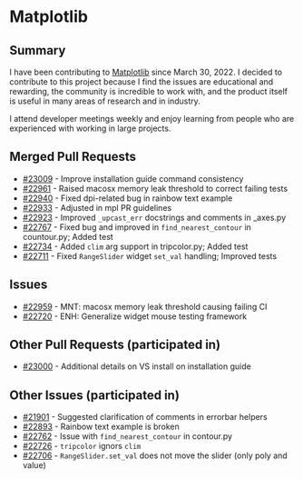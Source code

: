 # Matplotlib

## Summary
I have been contributing to [Matplotlib](https://github.com/matplotlib/matplotlib) since March 30, 2022. I decided to contribute to this project because I find the issues are educational and rewarding, the community is incredible to work with, and the product itself is useful in many areas of research and in industry.

I attend developer meetings weekly and enjoy learning from people who are experienced with working in large projects.

## Merged Pull Requests
- [#23009](https://github.com/matplotlib/matplotlib/pull/23009) - Improve installation guide command consistency
- [#22961](https://github.com/matplotlib/matplotlib/pull/22961) - Raised macosx memory leak threshold to correct failing tests
- [#22940](https://github.com/matplotlib/matplotlib/pull/22940) - Fixed dpi-related bug in rainbow text example
- [#22933](https://github.com/matplotlib/matplotlib/pull/22933) - Adjusted in mpl PR guidelines
- [#22923](https://github.com/matplotlib/matplotlib/pull/22923) - Improved `_upcast_err` docstrings and comments in _axes.py
- [#22767](https://github.com/matplotlib/matplotlib/pull/22767) - Fixed bug and improved in `find_nearest_contour` in countour.py; Added test
- [#22734](https://github.com/matplotlib/matplotlib/pull/22734) - Added `clim` arg support in tripcolor.py; Added test
- [#22711](https://github.com/matplotlib/matplotlib/pull/22711) - Fixed `RangeSlider` widget `set_val` handling; Improved tests

## Issues
- [#22959](https://github.com/matplotlib/matplotlib/issues/22959) - MNT: macosx memory leak threshold causing failing CI
- [#22720](https://github.com/matplotlib/matplotlib/issues/22720) - ENH: Generalize widget mouse testing framework

## Other Pull Requests (participated in)
- [#23000](https://github.com/matplotlib/matplotlib/pull/23000) - Additional details on VS install on installation guide

## Other Issues (participated in)
- [#21901](https://github.com/matplotlib/matplotlib/issues/22923) - Suggested clarification of comments in errorbar helpers
- [#22893](https://github.com/matplotlib/matplotlib/issues/22893) - Rainbow text example is broken
- [#22762](https://github.com/matplotlib/matplotlib/issues/22762) - Issue with `find_nearest_contour` in contour.py
- [#22726](https://github.com/matplotlib/matplotlib/issues/22726) - `tripcolor` ignors `clim`
- [#22706](https://github.com/matplotlib/matplotlib/issues/22706) - `RangeSlider.set_val` does not move the slider (only poly and value)
